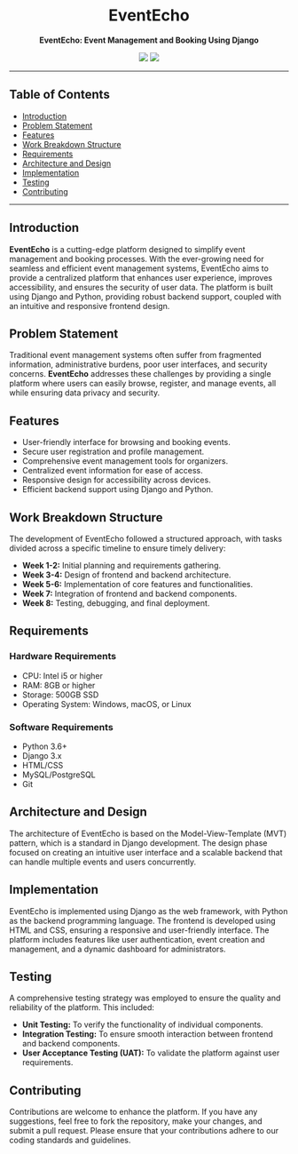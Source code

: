 <h1 align="center">EventEcho</h1>
<p align="center">
  <strong>EventEcho: Event Management and Booking Using Django</strong>
</p>

<p align="center">
  <img src="https://img.shields.io/badge/Status-Completed-brightgreen.svg">
  <img src="https://img.shields.io/badge/Technology-Django%20%7C%20Python%20%7C%20HTML%20%7C%20CSS-blue.svg">
</p>

---

<h2>Table of Contents</h2>

<ul>
  <li><a href="#introduction">Introduction</a></li>
  <li><a href="#problem-statement">Problem Statement</a></li>
  <li><a href="#features">Features</a></li>
  <li><a href="#work-breakdown-structure">Work Breakdown Structure</a></li>
  <li><a href="#requirements">Requirements</a></li>
  <li><a href="#architecture-and-design">Architecture and Design</a></li>
  <li><a href="#implementation">Implementation</a></li>
  <li><a href="#testing">Testing</a></li>
  <li><a href="#contributing">Contributing</a></li>
</ul>

---

<h2 id="introduction">Introduction</h2>

<p>
  <strong>EventEcho</strong> is a cutting-edge platform designed to simplify event management and booking processes. With the ever-growing need for seamless and efficient event management systems, EventEcho aims to provide a centralized platform that enhances user experience, improves accessibility, and ensures the security of user data. The platform is built using Django and Python, providing robust backend support, coupled with an intuitive and responsive frontend design.
</p>

<h2 id="problem-statement">Problem Statement</h2>

<p>
  Traditional event management systems often suffer from fragmented information, administrative burdens, poor user interfaces, and security concerns. <strong>EventEcho</strong> addresses these challenges by providing a single platform where users can easily browse, register, and manage events, all while ensuring data privacy and security.
</p>

<h2 id="features">Features</h2>

<ul>
  <li>User-friendly interface for browsing and booking events.</li>
  <li>Secure user registration and profile management.</li>
  <li>Comprehensive event management tools for organizers.</li>
  <li>Centralized event information for ease of access.</li>
  <li>Responsive design for accessibility across devices.</li>
  <li>Efficient backend support using Django and Python.</li>
</ul>

<h2 id="work-breakdown-structure">Work Breakdown Structure</h2>

<p>
  The development of EventEcho followed a structured approach, with tasks divided across a specific timeline to ensure timely delivery:
</p>

<ul>
  <li><strong>Week 1-2:</strong> Initial planning and requirements gathering.</li>
  <li><strong>Week 3-4:</strong> Design of frontend and backend architecture.</li>
  <li><strong>Week 5-6:</strong> Implementation of core features and functionalities.</li>
  <li><strong>Week 7:</strong> Integration of frontend and backend components.</li>
  <li><strong>Week 8:</strong> Testing, debugging, and final deployment.</li>
</ul>

<h2 id="requirements">Requirements</h2>

<h3>Hardware Requirements</h3>

<ul>
  <li>CPU: Intel i5 or higher</li>
  <li>RAM: 8GB or higher</li>
  <li>Storage: 500GB SSD</li>
  <li>Operating System: Windows, macOS, or Linux</li>
</ul>

<h3>Software Requirements</h3>

<ul>
  <li>Python 3.6+</li>
  <li>Django 3.x</li>
  <li>HTML/CSS</li>
  <li>MySQL/PostgreSQL</li>
  <li>Git</li>
</ul>

<h2 id="architecture-and-design">Architecture and Design</h2>

<p>
  The architecture of EventEcho is based on the Model-View-Template (MVT) pattern, which is a standard in Django development. The design phase focused on creating an intuitive user interface and a scalable backend that can handle multiple events and users concurrently.
</p>

<h2 id="implementation">Implementation</h2>

<p>
  EventEcho is implemented using Django as the web framework, with Python as the backend programming language. The frontend is developed using HTML and CSS, ensuring a responsive and user-friendly interface. The platform includes features like user authentication, event creation and management, and a dynamic dashboard for administrators.
</p>

<h2 id="testing">Testing</h2>

<p>
  A comprehensive testing strategy was employed to ensure the quality and reliability of the platform. This included:
</p>

<ul>
  <li><strong>Unit Testing:</strong> To verify the functionality of individual components.</li>
  <li><strong>Integration Testing:</strong> To ensure smooth interaction between frontend and backend components.</li>
  <li><strong>User Acceptance Testing (UAT):</strong> To validate the platform against user requirements.</li>
</ul>

<h2 id="contributing">Contributing</h2>

<p>
  Contributions are welcome to enhance the platform. If you have any suggestions, feel free to fork the repository, make your changes, and submit a pull request. Please ensure that your contributions adhere to our coding standards and guidelines.
</p>

